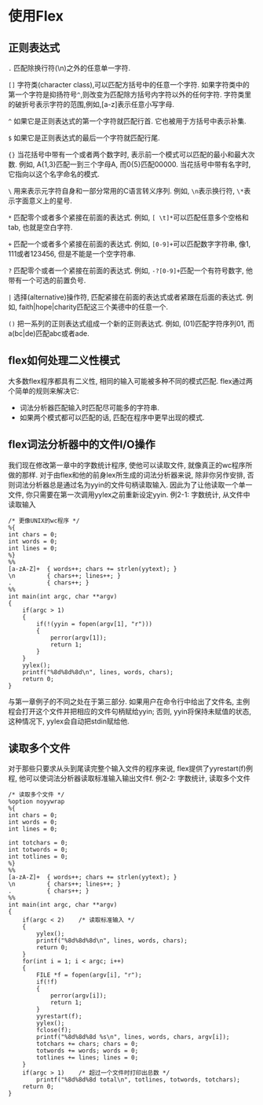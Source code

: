 # 使用Flex

## 正则表达式

`.`    匹配除换行符(\n)之外的任意单一字符.

`[]`    字符类(character class),可以匹配方括号中的任意一个字符. 如果字符类中的第一个字符是抑扬符号`^`,则改变为匹配除方括号内字符以外的任何字符. 字符类里的破折号表示字符的范围,例如,[a-z]表示任意小写字母.

`^`    如果它是正则表达式的第一个字符就匹配行首. 它也被用于方括号中表示补集.

`$`    如果它是正则表达式的最后一个字符就匹配行尾.

`{}`    当花括号中带有一个或者两个数字时, 表示前一个模式可以匹配的最小和最大次数. 例如, A{1,3}匹配一到三个字母A, 而0{5}匹配00000. 当花括号中带有名字时, 它指向以这个名字命名的模式.

`\`    用来表示元字符自身和一部分常用的C语言转义序列. 例如, `\n`表示换行符, `\*`表示字面意义上的星号.

`*`    匹配零个或者多个紧接在前面的表达式. 例如, `[ \t]*`可以匹配任意多个空格和tab, 也就是空白字符.

`+`    匹配一个或者多个紧接在前面的表达式. 例如, `[0-9]+`可以匹配数字字符串, 像1, 111或者123456, 但是不能是一个空字符串.

`?`    匹配零个或者一个紧接在前面的表达式. 例如, `-?[0-9]+`匹配一个有符号数字, 他带有一个可选的前置负号.

`|`    选择(alternative)操作符, 匹配紧接在前面的表达式或者紧跟在后面的表达式. 例如, faith|hope|charity匹配这三个美德中的任意一个.

`()`    把一系列的正则表达式组成一个新的正则表达式. 例如, (01)匹配字符序列01, 而a(bc|de)匹配abc或者ade.

## flex如何处理二义性模式

大多数flex程序都具有二义性, 相同的输入可能被多种不同的模式匹配. flex通过两个简单的规则来解决它:
+ 词法分析器匹配输入时匹配尽可能多的字符串.
+ 如果两个模式都可以匹配的话, 匹配在程序中更早出现的模式.

## flex词法分析器中的文件I/O操作

我们现在修改第一章中的字数统计程序, 使他可以读取文件, 就像真正的wc程序所做的那样.
对于由flex和他的前身lex所生成的词法分析器来说, 除非你另作安排, 否则词法分析器总是通过名为yyin的文件句柄读取输入. 因此为了让他读取一个单一文件, 你只需要在第一次调用yylex之前重新设定yyin.
例2-1: 字数统计, 从文件中读取输入
```
/* 更像UNIX的wc程序 */
%{
int chars = 0;
int words = 0;
int lines = 0;
%}
%%
[a-zA-Z]+  { words++; chars += strlen(yytext); }
\n         { chars++; lines++; }
.          { chars++; }
%%
int main(int argc, char **argv)
{
    if(argc > 1)
    {
        if(!(yyin = fopen(argv[1], "r")))
        {
            perror(argv[1]);
            return 1;
        }
    }
    yylex();
    printf("%8d%8d%8d\n", lines, words, chars);
    return 0;
}
```
与第一章例子的不同之处在于第三部分. 如果用户在命令行中给出了文件名, 主例程会打开这个文件并把相应的文件句柄赋给yyin; 否则, yyin将保持未赋值的状态, 这种情况下, yylex会自动把stdin赋给他.

## 读取多个文件
对于那些只要求从头到尾读完整个输入文件的程序来说, flex提供了yyrestart(f)例程, 他可以使词法分析器读取标准输入输出文件f.
例2-2: 字数统计, 读取多个文件
```
/* 读取多个文件 */
%option noyywrap
%{
int chars = 0;
int words = 0;
int lines = 0;

int totchars = 0;
int totwords = 0;
int totlines = 0;
%}
%%
[a-zA-Z]+  { words++; chars += strlen(yytext); }
\n         { chars++; lines++; }
.          { chars++; }
%%
int main(int argc, char **argv)
{
    if(argc < 2)    /* 读取标准输入 */
    {
        yylex();
        printf("%8d%8d%8d\n", lines, words, chars);
        return 0;
    }
    for(int i = 1; i < argc; i++)
    {
        FILE *f = fopen(argv[i], "r");
        if(!f)
        {
            perror(argv[i]);
            return 1;
        }
        yyrestart(f);
        yylex();
        fclose(f);
        printf("%8d%8d%8d %s\n", lines, words, chars, argv[i]);
        totchars += chars; chars = 0;
        totwords += words; words = 0;
        totlines += lines; lines = 0;
    }
    if(argc > 1)    /* 超过一个文件时打印出总数 */
        printf("%8d%8d%8d total\n", totlines, totwords, totchars);
    return 0;
}
```
